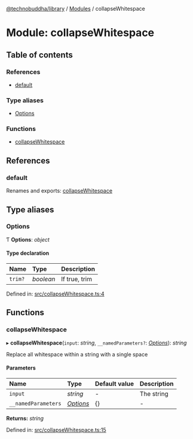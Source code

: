 [@technobuddha/library](../..) / [Modules](../Modules.md) / collapseWhitespace

# Module: collapseWhitespace

## Table of contents

### References

- [default](collapsewhitespace.md#default)

### Type aliases

- [Options](collapsewhitespace.md#options)

### Functions

- [collapseWhitespace](collapsewhitespace.md#collapsewhitespace)

## References

### default

Renames and exports: [collapseWhitespace](collapsewhitespace.md#collapsewhitespace)

## Type aliases

### Options

Ƭ **Options**: *object*

#### Type declaration

| Name | Type | Description |
| :------ | :------ | :------ |
| `trim?` | *boolean* | If true, trim |

Defined in: [src/collapseWhitespace.ts:4](../../src/collapseWhitespace.ts#L4)

## Functions

### collapseWhitespace

▸ **collapseWhitespace**(`input`: *string*, `__namedParameters?`: [*Options*](collapsewhitespace.md#options)): *string*

Replace all whitespace within a string with a single space

#### Parameters

| Name | Type | Default value | Description |
| :------ | :------ | :------ | :------ |
| `input` | *string* | - | The string |
| `__namedParameters` | [*Options*](collapsewhitespace.md#options) | {} | - |

**Returns:** *string*

Defined in: [src/collapseWhitespace.ts:15](../../src/collapseWhitespace.ts#L15)
